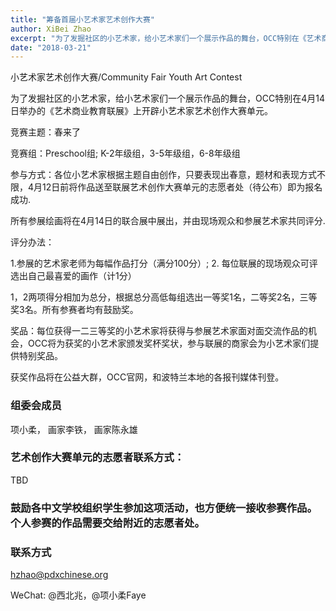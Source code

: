 ```yaml
---
title: "筹备首届小艺术家艺术创作大赛"
author: XiBei Zhao
excerpt: "为了发掘社区的小艺术家，给小艺术家们一个展示作品的舞台，OCC特别在《艺术商业教育联展》上开辟小艺术家艺术创作大赛单元。竞赛主题：春来了。组委会成员包括项小柔和画家李铁。"
date: "2018-03-21"
---
```


小艺术家艺术创作大赛/Community Fair Youth Art Contest

为了发掘社区的小艺术家，给小艺术家们一个展示作品的舞台，OCC特别在4月14日举办的《艺术商业教育联展》上开辟小艺术家艺术创作大赛单元。

竞赛主题：春来了

竞赛组：Preschool组; K-2年级组，3-5年级组，6-8年级组

参与方式：各位小艺术家根据主题自由创作，只要表现出春意，题材和表现方式不限，4月12日前将作品送至联展艺术创作大赛单元的志愿者处（待公布）即为报名成功.

所有参展绘画将在4月14日的联合展中展出，并由现场观众和参展艺术家共同评分.

评分办法：

1.参展的艺术家老师为每幅作品打分（满分100分）; 2. 每位联展的现场观众可评选出自己最喜爱的画作（计1分）

1，2两项得分相加为总分，根据总分高低每组选出一等奖1名，二等奖2名，三等奖3名。所有参赛者均有鼓励奖。

奖品：每位获得一二三等奖的小艺术家将获得与参展艺术家面对面交流作品的机会，OCC将为获奖的小艺术家颁发奖杯奖状，参与联展的商家会为小艺术家们提供特别奖品。

获奖作品将在公益大群，OCC官网，和波特兰本地的各报刊媒体刊登。

### 组委会成员

项小柔， 画家李铁， 画家陈永雄

### 艺术创作大赛单元的志愿者联系方式：

TBD

### 鼓励各中文学校组织学生参加这项活动，也方便统一接收参赛作品。个人参赛的作品需要交给附近的志愿者处。

### 联系方式

hzhao@pdxchinese.org

WeChat: @西北兆，@项小柔Faye
